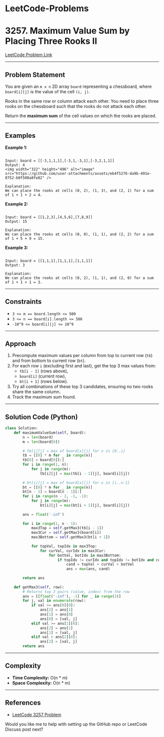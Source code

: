 # LeetCode-Problems

# 3257. Maximum Value Sum by Placing Three Rooks II

[LeetCode Problem Link](https://leetcode.com/problems/maximum-value-sum-by-placing-three-rooks-ii/)

---

## Problem Statement

You are given an `m x n` 2D array `board` representing a chessboard, where `board[i][j]` is the value of the cell `(i, j)`.

Rooks in the same row or column attack each other. You need to place three rooks on the chessboard such that the rooks do not attack each other.

Return the **maximum sum** of the cell values on which the rooks are placed.

---

## Examples

**Example 1:**

```

Input: board = [[-3,1,1,1],[-3,1,-3,1],[-3,2,1,1]]
Output: 4
<img width="322" height="496" alt="image" src="https://github.com/user-attachments/assets/eb4f5276-da9b-491e-8752-b0f508a0fe82" />

Explanation:
We can place the rooks at cells (0, 2), (1, 3), and (2, 1) for a sum of 1 + 1 + 2 = 4.

```

**Example 2:**

```

Input: board = [[1,2,3],[4,5,6],[7,8,9]]
Output: 15

Explanation:
We can place the rooks at cells (0, 0), (1, 1), and (2, 2) for a sum of 1 + 5 + 9 = 15.

```

**Example 3:**

```

Input: board = [[1,1,1],[1,1,1],[1,1,1]]
Output: 3

Explanation:
We can place the rooks at cells (0, 2), (1, 1), and (2, 0) for a sum of 1 + 1 + 1 = 3.

````

---

## Constraints

- `3 <= m == board.length <= 500`
- `3 <= n == board[i].length <= 500`
- `-10^9 <= board[i][j] <= 10^9`

---

## Approach

1. Precompute maximum values per column from top to current row (`tb`) and from bottom to current row (`bt`).
2. For each row `i` (excluding first and last), get the top 3 max values from:
   - `tb[i - 1]` (rows above),
   - `board[i]` (current row),
   - `bt[i + 1]` (rows below).
3. Try all combinations of these top 3 candidates, ensuring no two rooks share the same column.
4. Track the maximum sum found.

---

## Solution Code (Python)

```python
class Solution:
    def maximumValueSum(self, board):
        n = len(board)
        m = len(board[0])
        
        # tb[i][j] = max of board[x][j] for x in [0..i]
        tb = [[0] * m for _ in range(n)]
        tb[0] = board[0][:]
        for i in range(1, n):
            for j in range(m):
                tb[i][j] = max(tb[i - 1][j], board[i][j])
        
        # bt[i][j] = max of board[x][j] for x in [i..n-1]
        bt = [[0] * m for _ in range(n)]
        bt[n - 1] = board[n - 1][:]
        for i in range(n - 2, -1, -1):
            for j in range(m):
                bt[i][j] = max(bt[i + 1][j], board[i][j])
        
        ans = float('-inf')
        
        for i in range(1, n - 1):
            max3Top = self.getMax3(tb[i - 1])
            max3Cur = self.getMax3(board[i])
            max3Bottom = self.getMax3(bt[i + 1])
            
            for topVal, topIdx in max3Top:
                for curVal, curIdx in max3Cur:
                    for botVal, botIdx in max3Bottom:
                        if topIdx != curIdx and topIdx != botIdx and curIdx != botIdx:
                            cand = topVal + curVal + botVal
                            ans = max(ans, cand)
        
        return ans
    
    def getMax3(self, row):
        # Returns top 3 pairs (value, index) from the row
        ans = [[float('-inf'), -1] for _ in range(3)]
        for j, val in enumerate(row):
            if val >= ans[0][0]:
                ans[2] = ans[1]
                ans[1] = ans[0]
                ans[0] = [val, j]
            elif val >= ans[1][0]:
                ans[2] = ans[1]
                ans[1] = [val, j]
            elif val > ans[2][0]:
                ans[2] = [val, j]
        return ans


````

---

## Complexity

* **Time Complexity:** O(n * m)
* **Space Complexity:** O(n * m)

---

## References

* [LeetCode 3257 Problem](https://leetcode.com/problems/maximum-value-sum-by-placing-three-rooks-ii/)





Would you like me to help with setting up the GitHub repo or LeetCode Discuss post next?
```

